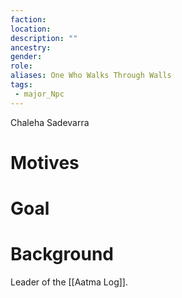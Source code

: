 ```yaml
---
faction:
location:
description: ""
ancestry:
gender:
role:
aliases: One Who Walks Through Walls
tags:
 - major_Npc
---
```

Chaleha Sadevarra
# Motives



# Goal



# Background
Leader of the [[Aatma Log]]. 

